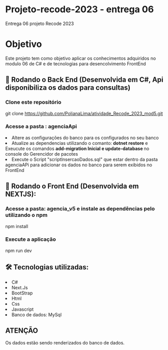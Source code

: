 # Projeto-recode-2023 - entrega 06
Entrega 06 projeto Recode 2023

# Objetivo
Este projeto tem como objetivo aplicar os conhecimentos adquiridos no modulo 06 de C# e de tecnologias para desencolvimento FrontEnd

## 🎲 Rodando o Back End (Desenvolvida em C#, Api disponibiliza os dados para consultas)

### Clone este repositório
 git clone <https://github.com/PolianaLima/atividade_Recode_2023_mod5.git>

### Acesse a pasta : agenciaApi
<li>Altere as configurações do banco para os configurados no seu banco</li>
<li> Atualize as dependencias utilizando o comanto: <b>dotnet restore</b> e  Exeucute os comandos <b> add-migration Inicial e update-database </b> no console do Gerencidor de pacotes</li>
<li>Execute o Script "scriptInsercaoDados.sql" que estar dentro da pasta agenciaAPi para adicionar os dados no banco para serem exibidos no FrontEnd</li>
 
## 🎲 Rodando o Front End (Desenvolvida em NEXTJS):

### Acesse a pasta: agencia_v5 e instale as dependências pelo utilizando o npm
 npm install

### Execute a aplicação
 npm run dev


## 🛠 Tecnologias utilizadas:
<li>C#</li>
<li>Next.Js</li>
<li>BootStrap</li>
<li>Html</li>
<li>Css</li>
<li>Javascript</li>
<li>Banco de dados: MySql</li>


<h2>ATENÇÃO</h2>
<p>Os dados estão sendo renderizados do banco de dados.</p>
